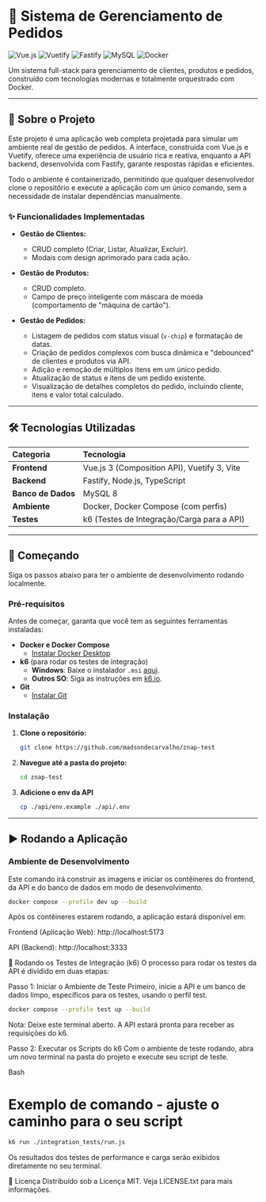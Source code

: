 # 🚀 Sistema de Gerenciamento de Pedidos

![Vue.js](https://img.shields.io/badge/Vue.js-3-4FC08D?style=for-the-badge&logo=vue.js)
![Vuetify](https://img.shields.io/badge/Vuetify-3-1867C0?style=for-the-badge&logo=vuetify)
![Fastify](https://img.shields.io/badge/Fastify-4-000000?style=for-the-badge&logo=fastify)
![MySQL](https://img.shields.io/badge/MySQL-8-4479A1?style=for-the-badge&logo=mysql)
![Docker](https://img.shields.io/badge/Docker-Compose-2496ED?style=for-the-badge&logo=docker)

Um sistema full-stack para gerenciamento de clientes, produtos e pedidos, construído com tecnologias modernas e totalmente orquestrado com Docker.

---

## 📜 Sobre o Projeto

Este projeto é uma aplicação web completa projetada para simular um ambiente real de gestão de pedidos. A interface, construída com Vue.js e Vuetify, oferece uma experiência de usuário rica e reativa, enquanto a API backend, desenvolvida com Fastify, garante respostas rápidas e eficientes.

Todo o ambiente é containerizado, permitindo que qualquer desenvolvedor clone o repositório e execute a aplicação com um único comando, sem a necessidade de instalar dependências manualmente.

### ✨ Funcionalidades Implementadas

* **Gestão de Clientes:**
    * CRUD completo (Criar, Listar, Atualizar, Excluir).
    * Modais com design aprimorado para cada ação.

* **Gestão de Produtos:**
    * CRUD completo.
    * Campo de preço inteligente com máscara de moeda (comportamento de "máquina de cartão").

* **Gestão de Pedidos:**
    * Listagem de pedidos com status visual (`v-chip`) e formatação de datas.
    * Criação de pedidos complexos com busca dinâmica e "debounced" de clientes e produtos via API.
    * Adição e remoção de múltiplos itens em um único pedido.
    * Atualização de status e itens de um pedido existente.
    * Visualização de detalhes completos do pedido, incluindo cliente, itens e valor total calculado.

---

## 🛠️ Tecnologias Utilizadas

| Categoria      | Tecnologia                                   |
| :------------- | :------------------------------------------- |
| **Frontend** | Vue.js 3 (Composition API), Vuetify 3, Vite  |
| **Backend** | Fastify, Node.js, TypeScript                 |
| **Banco de Dados** | MySQL 8                                      |
| **Ambiente** | Docker, Docker Compose (com perfis)          |
| **Testes** | k6 (Testes de Integração/Carga para a API)   |

---

## 🚀 Começando

Siga os passos abaixo para ter o ambiente de desenvolvimento rodando localmente.

### Pré-requisitos

Antes de começar, garanta que você tem as seguintes ferramentas instaladas:

* **Docker e Docker Compose**
    * [Instalar Docker Desktop](https://www.docker.com/products/docker-desktop/)
* **k6** (para rodar os testes de integração)
    * **Windows**: Baixe o instalador `.msi` [aqui](https://github.com/grafana/k6/releases).
    * **Outros SO**: Siga as instruções em [k6.io](https://k6.io/docs/getting-started/installation/).
* **Git**
    * [Instalar Git](https://git-scm.com/downloads)

### Instalação

1.  **Clone o repositório:**
    ```bash
    git clone https://github.com/madsondecarvalho/znap-test
    ```
2.  **Navegue até a pasta do projeto:**
    ```bash
    cd znap-test
    ```
3.  **Adicione o env da API**
    ```bash
    cp ./api/env.example ./api/.env
    ```

---

## ▶️ Rodando a Aplicação

### Ambiente de Desenvolvimento

Este comando irá construir as imagens e iniciar os contêineres do frontend, da API e do banco de dados em modo de desenvolvimento.

```bash
docker compose --profile dev up --build
```

Após os contêineres estarem rodando, a aplicação estará disponível em:

Frontend (Aplicação Web): http://localhost:5173

API (Backend): http://localhost:3333

🧪 Rodando os Testes de Integração (k6)
O processo para rodar os testes da API é dividido em duas etapas:

Passo 1: Iniciar o Ambiente de Teste
Primeiro, inicie a API e um banco de dados limpo, específicos para os testes, usando o perfil test.

```bash
docker compose --profile test up --build
```
Nota: Deixe este terminal aberto. A API estará pronta para receber as requisições do k6.

Passo 2: Executar os Scripts do k6
Com o ambiente de teste rodando, abra um novo terminal na pasta do projeto e execute seu script de teste.

Bash

# Exemplo de comando - ajuste o caminho para o seu script
```bash
k6 run ./integration_tests/run.js
```
Os resultados dos testes de performance e carga serão exibidos diretamente no seu terminal.

📄 Licença
Distribuído sob a Licença MIT. Veja LICENSE.txt para mais informações.